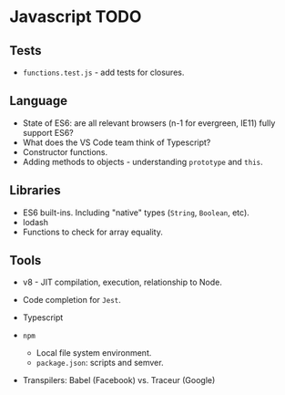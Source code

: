 # Javascript TODO

## Tests

* `functions.test.js` - add tests for closures.

## Language

* State of ES6: are all relevant browsers (n-1 for evergreen, IE11) fully support ES6?
* What does the VS Code team think of Typescript?
* Constructor functions.
* Adding methods to objects - understanding `prototype` and `this`.

## Libraries

* ES6 built-ins. Including "native" types (`String`, `Boolean`, etc).
* lodash
* Functions to check for array equality.

## Tools

* v8 - JIT compilation, execution, relationship to Node.

* Code completion for `Jest`.

* Typescript
* `npm`
  * Local file system environment.
  * `package.json`: scripts and semver.
* Transpilers: Babel (Facebook) vs. Traceur (Google)
